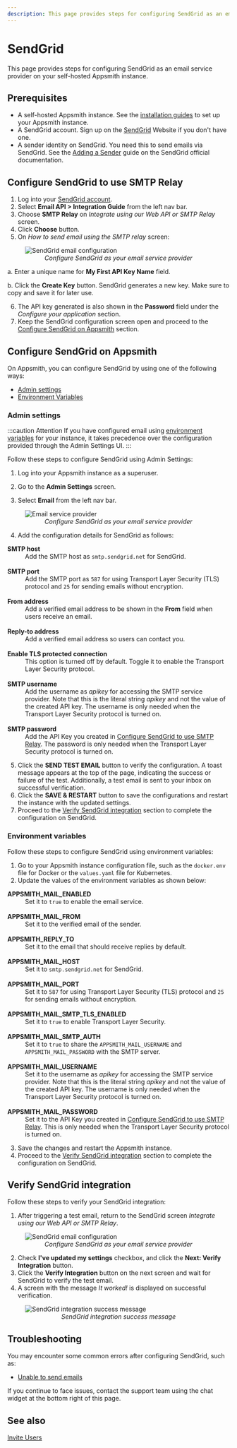 ```yaml
---
description: This page provides steps for configuring SendGrid as an email service provider on your self-hosted Appsmith instance.
---
```


# SendGrid

This page provides steps for configuring SendGrid as an email service provider on your self-hosted Appsmith instance.

## Prerequisites

- A self-hosted Appsmith instance. See the [installation guides](/getting-started/setup/installation-guides) to set up your Appsmith instance.
- A SendGrid account. Sign up on the [SendGrid](https://sendgrid.com/) Website if you don't have one.
- A sender identity on SendGrid. You need this to send emails via SendGrid. See the [Adding a Sender](https://docs.sendgrid.com/ui/sending-email/senders) guide on the SendGrid official documentation.

## Configure SendGrid to use SMTP Relay

1. Log into your [SendGrid account](https://app.sendgrid.com/login/).
2. Select **Email API > Integration Guide** from the left nav bar.
2. Choose **SMTP Relay** on <em>Integrate using our Web API or SMTP Relay</em> screen.
4. Click **Choose** button.
5. On <em>How to send email using the SMTP relay</em> screen:

 <figure>
 <img src="/img/email-configuration-sendgrid-api-key.png" style={{width: "100%", height: "auto"}} alt="SendGrid email configuration" />
 <figcaption align="center"><i>Configure SendGrid as your email service provider</i></figcaption>
 </figure>

 a. Enter a unique name for <b>My First API Key Name</b> field.

 b. Click the **Create Key** button. SendGrid generates a new key. Make sure to copy and save it for later use.

6. The API key generated is also shown in the **Password** field under the <em>Configure your application</em> section. 
7. Keep the SendGrid configuration screen open and proceed to the [Configure SendGrid on Appsmith](#configure-sendgrid-on-appsmith) section.

## Configure SendGrid on Appsmith

 On Appsmith, you can configure SendGrid by using one of the following ways:

* [Admin settings](#admin-settings)
* [Environment Variables](#environment-variables)

### Admin settings

:::caution Attention
If you have configured email using [environment variables](#environment-variables) for your instance, it takes precedence over the configuration provided through the Admin Settings UI.
:::

Follow these steps to configure SendGrid using Admin Settings:

1. Log into your Appsmith instance as a superuser.

2. Go to the **Admin Settings** screen.

3. Select **Email** from the left nav bar.

 <figure>
 <img src="/img/admin-settings-configure-email.png" style={{width: "100%", height: "auto"}} alt="Email service provider" />
 <figcaption align="center"><i>Configure SendGrid as your email service provider</i></figcaption>
 </figure>

4. Add the configuration details for SendGrid as follows:
 <dl>
 <dt><b>SMTP host</b></dt>
 <dd> Add the SMTP host as <code>smtp.sendgrid.net</code> for SendGrid. </dd>
 <br/>
 <dt><b>SMTP port</b></dt>
 <dd> Add the SMTP port as <code>587</code> for using Transport Layer Security (TLS) protocol and <code>25</code> for sending emails without encryption. </dd>
 <br/>
 <dt><b>From address</b></dt>
 <dd>Add a verified email address to be shown in the <b>From</b> field when users receive an email.</dd>
 <br/>
 <dt><b>Reply-to address</b></dt>
 <dd>Add a verified email address so users can contact you.</dd>
 <br/>
 <dt><b>Enable TLS protected connection</b></dt>
 <dd>This option is turned off by default. Toggle it to enable the Transport Layer Security protocol.</dd>
 <br/>
 <dt><b>SMTP username</b></dt>
 <dd>Add the username as <em>apikey</em> for accessing the SMTP service provider. Note that this is the literal string <em>apikey</em> and not the value of the created API key. The username is only needed when the Transport Layer Security protocol is turned on.</dd>
 <br/>
 <dt><b>SMTP password</b></dt>
 <dd>Add the API Key you created in <a href="#configure-sendgrid-to-use-smtp-relay">Configure SendGrid to use SMTP Relay</a>. The password is only needed when the Transport Layer Security protocol is turned on.</dd>
 </dl>

5. Click the **SEND TEST EMAIL** button to verify the configuration. A toast message appears at the top of the page, indicating the success or failure of the test. Additionally, a test email is sent to your inbox on successful verification.
6. Click the **SAVE & RESTART** button to save the configurations and restart the instance with the updated settings.
7. Proceed to the [Verify SendGrid integration](#verify-sendgrid-integration) section to complete the configuration on SendGrid.

### Environment variables

Follow these steps to configure SendGrid using environment variables:

1. Go to your Appsmith instance configuration file, such as the `docker.env` file for Docker or the `values.yaml` file for Kubernetes.
2. Update the values of the environment variables as shown below:
 <dl>
 <dt><b>APPSMITH_MAIL_ENABLED</b></dt>
 <dd>Set it to <code>true</code> to enable the email service.</dd> <br/>
 <dt><b>APPSMITH_MAIL_FROM</b></dt>
 <dd>Set it to the verified email of the sender.</dd><br/>
 <dt><b>APPSMITH_REPLY_TO</b></dt>
 <dd>Set it to the email that should receive replies by default.</dd><br/>
 <dt><b>APPSMITH_MAIL_HOST</b></dt>
 <dd>Set it to <code>smtp.sendgrid.net</code> for SendGrid.</dd><br/>
 <dt><b>APPSMITH_MAIL_PORT</b></dt>
 <dd>Set it to <code>587</code> for using Transport Layer Security (TLS) protocol and <code>25</code> for sending emails without encryption.</dd><br/>
 <dt><b>APPSMITH_MAIL_SMTP_TLS_ENABLED</b></dt>
 <dd>Set it to <code>true</code> to enable Transport Layer Security.</dd><br/>
 <dt><b>APPSMITH_MAIL_SMTP_AUTH</b></dt>
 <dd>Set it to <code>true</code> to share the <code>APPSMITH_MAIL_USERNAME</code> and <code>APPSMITH_MAIL_PASSWORD</code> with the SMTP server.</dd><br/>
 <dt><b>APPSMITH_MAIL_USERNAME</b></dt>
 <dd> Set it to the username as <em>apikey</em> for accessing the SMTP service provider. Note that this is the literal string <em>apikey</em> and not the value of the created API key. The username is only needed when the Transport Layer Security protocol is turned on. </dd><br/>
 <dt><b>APPSMITH_MAIL_PASSWORD</b></dt>
 <dd>Set it to the API Key you created in <a href="#configure-sendgrid-to-use-smtp-relay">Configure SendGrid to use SMTP Relay</a>. This is only needed when the Transport Layer Security protocol is turned on.</dd>
 </dl>

3. Save the changes and restart the Appsmith instance.
4. Proceed to the [Verify SendGrid integration](#verify-sendgrid-integration) section to complete the configuration on SendGrid.

## Verify SendGrid integration

Follow these steps to verify your SendGrid integration:

1. After triggering a test email, return to the SendGrid screen <em>Integrate using our Web API or SMTP Relay</em>.
 <figure>
 <img src="/img/email-configuration-sendgrid-api-key.png" style={{width: "100%", height: "auto"}} alt="SendGrid email configuration" />
 <figcaption align="center"><i>Configure SendGrid as your email service provider</i></figcaption>
 </figure>

2. Check **I've updated my settings** checkbox, and click the **Next: Verify Integration** button.
3. Click the **Verify Integration** button on the next screen and wait for SendGrid to verify the test email.
4. A screen with the message <em>It worked!</em> is displayed on successful verification.

 <figure>
 <img src="/img/email-configuration-sendgrid-integration-success.png" style={{width: "100%", height: "auto"}} alt="SendGrid integration success message" />
 <figcaption align="center"><i>SendGrid integration success message</i></figcaption>
 </figure>

## Troubleshooting

You may encounter some common errors after configuring SendGrid, such as:

* [Unable to send emails](/help-and-support/troubleshooting-guide/deployment-errors#unable-to-send-emails)

If you continue to face issues, contact the support team using the chat widget at the bottom right of this page.

## See also

[Invite Users](/advanced-concepts/invite-users)